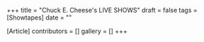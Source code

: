+++
title = "Chuck E. Cheese's LIVE SHOWS"
draft = false
tags = [Showtapes]
date = ""

[Article]
contributors = []
gallery = []
+++